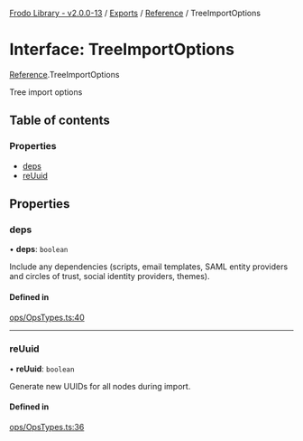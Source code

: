 [Frodo Library - v2.0.0-13](../README.md) / [Exports](../modules.md) / [Reference](../modules/Reference.md) / TreeImportOptions

# Interface: TreeImportOptions

[Reference](../modules/Reference.md).TreeImportOptions

Tree import options

## Table of contents

### Properties

- [deps](Reference.TreeImportOptions.md#deps)
- [reUuid](Reference.TreeImportOptions.md#reuuid)

## Properties

### deps

• **deps**: `boolean`

Include any dependencies (scripts, email templates, SAML entity providers and circles of trust, social identity providers, themes).

#### Defined in

[ops/OpsTypes.ts:40](https://github.com/vscheuber/frodo-lib/blob/114bd67/src/ops/OpsTypes.ts#L40)

___

### reUuid

• **reUuid**: `boolean`

Generate new UUIDs for all nodes during import.

#### Defined in

[ops/OpsTypes.ts:36](https://github.com/vscheuber/frodo-lib/blob/114bd67/src/ops/OpsTypes.ts#L36)
